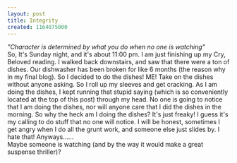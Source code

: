 ```yaml
---
layout: post
title: Integrity
created: 1164075000
---
```

<p><span style="font-style: italic;">&quot;Character is determined by what you do when no one is watching&quot; </span><br />
	So, It&#39;s Sunday night, and it&#39;s about 11:00 pm. I am just finishing up my Cry, Beloved reading. I walked back downstairs, and saw that there were a ton of dishes. Our dishwasher has been broken for like 6 months (the reason why in my final blog). So I decided to do the dishes! ME! Take on the dishes without anyone asking. So I roll up my sleeves and get cracking. As I am doing the dishes, I kept running that stupid saying (which is so conveniently located at the top of this post) through my head. No one is going to notice that I am doing the dishes, nor will anyone care that I did the dishes in the morning. So why the heck am I doing the dishes? It&#39;s just freaky! I guess it&#39;s my calling to do stuff that no one will notice. I will be honest, sometimes I get angry when I do all the grunt work, and someone else just slides by. I hate that! Anyways......<br />
	Maybe someone is watching (and by the way it would make a great suspense thriller)?</p>
